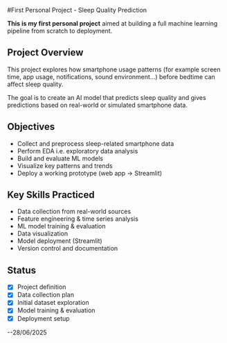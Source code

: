 #First  Personal Project - Sleep Quality Prediction

 **This is my first personal project** aimed at building a full machine learning pipeline from scratch to deployment.

## Project Overview

This project explores how smartphone usage patterns (for example  screen time, app usage, notifications, sound environment...) before bedtime can affect sleep quality. 

The goal is to create an AI model that predicts sleep quality and gives predictions based on real-world or simulated smartphone data.

## Objectives

- Collect and preprocess sleep-related smartphone data
- Perform EDA i.e. exploratory data analysis
- Build and evaluate ML models
- Visualize key patterns and trends
- Deploy a working prototype (web app -> Streamlit)

## Key Skills Practiced

- Data collection from real-world sources
- Feature engineering & time series analysis
- ML model training & evaluation
- Data visualization
- Model deployment (Streamlit)
- Version control and documentation

##  Status

- [x] Project definition
- [x] Data collection plan
- [x] Initial dataset exploration
- [x] Model training & evaluation
- [x] Deployment setup

 --28/06/2025
